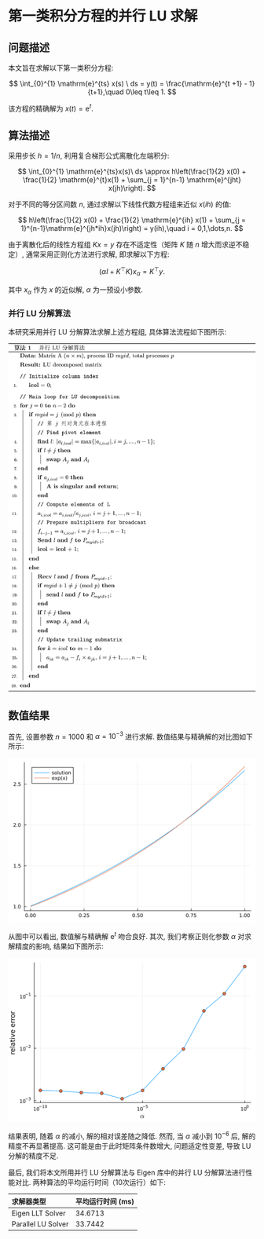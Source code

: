 # 第一类积分方程的并行 LU 求解

## 问题描述

本文旨在求解以下第一类积分方程:

$$
\int_{0}^{1} \mathrm{e}^{ts} x(s) \ ds = y(t) = \frac{\mathrm{e}^{t +1} - 1}{t+1},\quad 0\leq t\leq 1.
$$

该方程的精确解为 $x(t) = \mathrm{e}^{t}$.

## 算法描述

采用步长 $h = 1 / n$, 利用复合梯形公式离散化左端积分:

$$
\int_{0}^{1} \mathrm{e}^{ts}x(s)\ ds \approx h\left(\frac{1}{2} x(0) + \frac{1}{2} \mathrm{e}^{t}x(1) + \sum_{j = 1}^{n-1} \mathrm{e}^{jht} x(jh)\right).
$$

对于不同的等分区间数 $n$, 通过求解以下线性代数方程组来近似 $x(ih)$ 的值:

$$
  h\left(\frac{1}{2} x(0) + \frac{1}{2} \mathrm{e}^{ih} x(1) + \sum_{j = 1}^{n-1}\mathrm{e}^{jh*ih}x(jh)\right) = y(ih),\quad i = 0,1,\dots,n.
$$

由于离散化后的线性方程组 $Kx = y$ 存在不适定性（矩阵 $K$ 随 $n$ 增大而求逆不稳定）, 通常采用正则化方法进行求解, 即求解以下方程:

$$
  \left(\alpha I + K^{\top}K\right) x_{\alpha} = K^{\top}y.
$$

其中 $x_{\alpha}$ 作为 $x$ 的近似解, $\alpha$ 为一预设小参数.

### 并行 LU 分解算法

本研究采用并行 LU 分解算法求解上述方程组, 具体算法流程如下图所示:

![算法](figures/algo.svg)

## 数值结果

首先, 设置参数 $n = 1000$ 和 $\alpha = 10^{-3}$ 进行求解. 数值结果与精确解的对比图如下所示:

![sol](figures/sol.svg)

从图中可以看出, 数值解与精确解 $\mathrm{e}^t$ 吻合良好.
其次, 我们考察正则化参数 $\alpha$ 对求解精度的影响, 结果如下图所示:

![err](figures/err.svg)

结果表明, 随着 $\alpha$ 的减小, 解的相对误差随之降低. 然而, 当 $\alpha$ 减小到 $10^{-6}$ 后, 解的精度不再显著提高. 这可能是由于此时矩阵条件数增大, 问题适定性变差, 导致 LU 分解的精度不足.

最后, 我们将本文所用并行 LU 分解算法与 Eigen 库中的并行 LU 分解算法进行性能对比. 两种算法的平均运行时间（10次运行）如下:

| 求解器类型          | 平均运行时间 (ms) |
| :------------------ | :---------------- |
| Eigen LLT Solver    | 34.6713           |
| Parallel LU Solver | 33.7442           |
